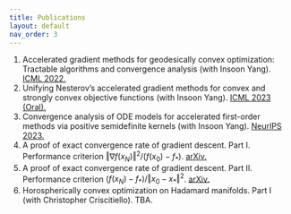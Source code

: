 ```yaml
---
title: Publications
layout: default
nav_order: 3
---
```


1. Accelerated gradient methods for geodesically convex optimization: Tractable algorithms and convergence analysis (with Insoon Yang). [ICML 2022.](https://proceedings.mlr.press/v162/kim22k/kim22k.pdf)
1. Unifying Nesterov’s accelerated gradient methods for convex and strongly convex objective functions (with Insoon Yang). [ICML 2023 (Oral).](https://proceedings.mlr.press/v202/kim23y/kim23y.pdf)
1. Convergence analysis of ODE models for accelerated first-order methods via positive semidefinite kernels (with Insoon Yang). [NeurIPS 2023.](https://proceedings.neurips.cc/paper_files/paper/2023/file/c70741145c2c4f1d0c2e91b98729a49a-Paper-Conference.pdf) 
1. A proof of exact convergence rate of gradient descent. Part I. Performance criterion $\Vert\nabla f(x_N)\Vert^2/(f(x_0)-f_*)$. [arXiv.](https://arxiv.org/pdf/2412.04435)
1. A proof of exact convergence rate of gradient descent. Part II. Performance criterion $(f(x_N)-f_* )/\Vert x_0-x_*\Vert^2$. [arXiv.](https://arxiv.org/pdf/2412.04427)
1. Horospherically convex optimization on Hadamard manifolds. Part I (with Christopher Criscitiello). TBA.

